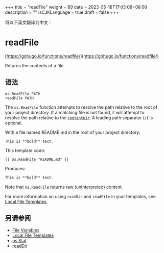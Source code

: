 +++
title = "readFile"
weight = 89
date = 2023-05-18T17:03:08+08:00
description = ""
isCJKLanguage = true
draft = false
+++

将以下英文翻译为中文：
# readFile

[https://gohugo.io/functions/readfile/](https://gohugo.io/functions/readfile/)

Returns the contents of a file.

## 语法

```
os.ReadFile PATH
readFile PATH
```

The `os.ReadFile` function attempts to resolve the path relative to the root of your project directory. If a matching file is not found, it will attempt to resolve the path relative to the [`contentDir`](https://gohugo.io/getting-started/configuration#contentdir). A leading path separator (`/`) is optional.

With a file named README.md in the root of your project directory:

```text
This is **bold** text.
```

This template code:

```go-html-template
{{ os.ReadFile "README.md" }}
```

Produces:

```html
This is **bold** text.
```

Note that `os.ReadFile` returns raw (uninterpreted) content.

For more information on using `readDir` and `readFile` in your templates, see [Local File Templates](https://gohugo.io/templates/files).

## 另请参阅

- [File Variables](https://gohugo.io/variables/files/)
- [Local File Templates](https://gohugo.io/templates/files/)
- [os.Stat](https://gohugo.io/functions/os.stat/)
- [readDir](https://gohugo.io/functions/readdir/)
